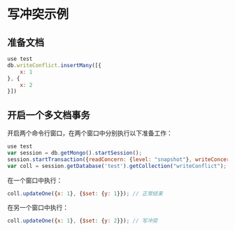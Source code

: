 # 写冲突示例

## 准备文档

```javascript
use test
db.writeConflict.insertMany([{
    x: 1
}, {
    x: 2
}])
```

## 开启一个多文档事务

开启两个命令行窗口，在两个窗口中分别执行以下准备工作：

```javascript
use test
var session = db.getMongo().startSession();
session.startTransaction({readConcern: {level: "snapshot"}, writeConcern: {w: "majority"}});
var coll = session.getDatabase('test').getCollection("writeConflict");
```

在一个窗口中执行：

```javascript
coll.updateOne({x: 1}, {$set: {y: 1}}); // 正常结束
```

在另一个窗口中执行：

```javascript
coll.updateOne({x: 1}, {$set: {y: 2}}); // 写冲突
```
